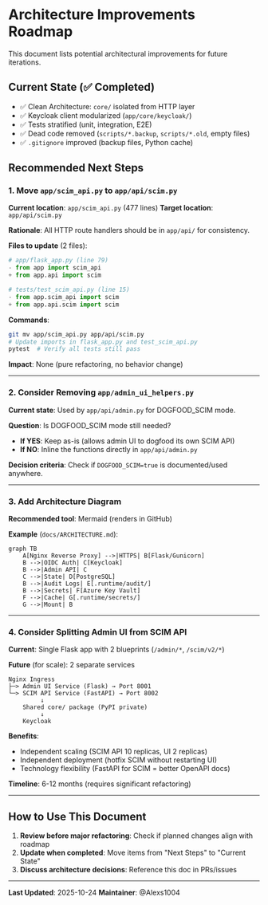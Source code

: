 # Architecture Improvements Roadmap

This document lists potential architectural improvements for future iterations.

## Current State (✅ Completed)

- ✅ Clean Architecture: `core/` isolated from HTTP layer
- ✅ Keycloak client modularized (`app/core/keycloak/`)
- ✅ Tests stratified (unit, integration, E2E)
- ✅ Dead code removed (`scripts/*.backup`, `scripts/*.old`, empty files)
- ✅ `.gitignore` improved (backup files, Python cache)

## Recommended Next Steps

### 1. Move `app/scim_api.py` to `app/api/scim.py`

**Current location**: `app/scim_api.py` (477 lines)
**Target location**: `app/api/scim.py`

**Rationale**: All HTTP route handlers should be in `app/api/` for consistency.

**Files to update** (2 files):
```python
# app/flask_app.py (line 79)
- from app import scim_api
+ from app.api import scim

# tests/test_scim_api.py (line 15)
- from app.scim_api import scim
+ from app.api.scim import scim
```

**Commands**:
```bash
git mv app/scim_api.py app/api/scim.py
# Update imports in flask_app.py and test_scim_api.py
pytest  # Verify all tests still pass
```

**Impact**: None (pure refactoring, no behavior change)

---

### 2. Consider Removing `app/admin_ui_helpers.py`

**Current state**: Used by `app/api/admin.py` for DOGFOOD_SCIM mode.

**Question**: Is DOGFOOD_SCIM mode still needed?
- **If YES**: Keep as-is (allows admin UI to dogfood its own SCIM API)
- **If NO**: Inline the functions directly in `app/api/admin.py`

**Decision criteria**: Check if `DOGFOOD_SCIM=true` is documented/used anywhere.

---

### 3. Add Architecture Diagram

**Recommended tool**: Mermaid (renders in GitHub)

**Example** (`docs/ARCHITECTURE.md`):
```mermaid
graph TB
    A[Nginx Reverse Proxy] -->|HTTPS| B[Flask/Gunicorn]
    B -->|OIDC Auth| C[Keycloak]
    B -->|Admin API| C
    C -->|State| D[PostgreSQL]
    B -->|Audit Logs| E[.runtime/audit/]
    B -->|Secrets| F[Azure Key Vault]
    F -->|Cache| G[.runtime/secrets/]
    G -->|Mount| B
```

---

### 4. Consider Splitting Admin UI from SCIM API

**Current**: Single Flask app with 2 blueprints (`/admin/*`, `/scim/v2/*`)

**Future** (for scale): 2 separate services
```
Nginx Ingress
├─> Admin UI Service (Flask) → Port 8001
└─> SCIM API Service (FastAPI) → Port 8002
         ↓
    Shared core/ package (PyPI private)
         ↓
    Keycloak
```

**Benefits**:
- Independent scaling (SCIM API 10 replicas, UI 2 replicas)
- Independent deployment (hotfix SCIM without restarting UI)
- Technology flexibility (FastAPI for SCIM = better OpenAPI docs)

**Timeline**: 6-12 months (requires significant refactoring)

---

## How to Use This Document

1. **Review before major refactoring**: Check if planned changes align with roadmap
2. **Update when completed**: Move items from "Next Steps" to "Current State"
3. **Discuss architecture decisions**: Reference this doc in PRs/issues

---

**Last Updated**: 2025-10-24
**Maintainer**: @Alexs1004
